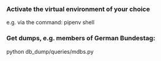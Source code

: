 ### Activate the virtual environment of your choice

e.g. via the command: pipenv shell

### Get dumps, e.g. members of German Bundestag:

python db_dump/queries/mdbs.py
